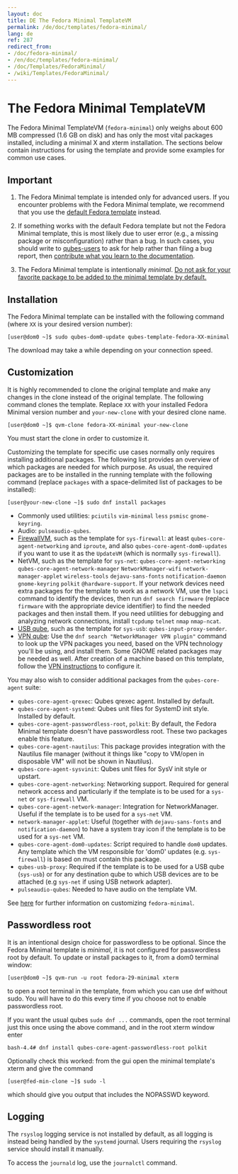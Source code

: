 ```yaml
---
layout: doc
title: DE The Fedora Minimal TemplateVM
permalink: /de/doc/templates/fedora-minimal/
lang: de
ref: 287
redirect_from:
- /doc/fedora-minimal/
- /en/doc/templates/fedora-minimal/
- /doc/Templates/FedoraMinimal/
- /wiki/Templates/FedoraMinimal/
---
```


The Fedora Minimal TemplateVM
=============================

The Fedora Minimal TemplateVM (`fedora-minimal`) only weighs about 600 MB compressed (1.6 GB on disk) and has only the most vital packages installed, including a minimal X and xterm installation.
The sections below contain instructions for using the template and provide some examples for common use cases.


Important
---------

1. The Fedora Minimal template is intended only for advanced users.
   If you encounter problems with the Fedora Minimal template, we recommend that you use the [default Fedora template] instead.

2. If something works with the default Fedora template but not the Fedora Minimal template, this is most likely due to user error (e.g., a missing package or misconfiguration) rather than a bug.
   In such cases, you should write to [qubes-users] to ask for help rather than filing a bug report, then [contribute what you learn to the documentation][doc-guidelines].

3. The Fedora Minimal template is intentionally *minimal*.
   [Do not ask for your favorite package to be added to the minimal template by default.][pref-default]


Installation
------------

The Fedora Minimal template can be installed with the following command (where `XX` is your desired version number):

~~~
[user@dom0 ~]$ sudo qubes-dom0-update qubes-template-fedora-XX-minimal
~~~

The download may take a while depending on your connection speed.


Customization
-------------

It is highly recommended to clone the original template and make any changes in the clone instead of the original template.
The following command clones the template.
Replace `XX` with your installed Fedora Minimal version number and `your-new-clone` with your desired clone name.

~~~
[user@dom0 ~]$ qvm-clone fedora-XX-minimal your-new-clone
~~~

You must start the clone in order to customize it.

Customizing the template for specific use cases normally only requires installing additional packages.
The following list provides an overview of which packages are needed for which purpose.
As usual, the required packages are to be installed in the running template with the following command (replace `packages` with a space-delimited list of packages to be installed):

~~~
[user@your-new-clone ~]$ sudo dnf install packages
~~~

 - Commonly used utilities: `pciutils` `vim-minimal` `less` `psmisc` `gnome-keyring`.
 - Audio: `pulseaudio-qubes`.
 - [FirewallVM](/doc/firewall/), such as the template for `sys-firewall`: at least `qubes-core-agent-networking` and `iproute`, and also `qubes-core-agent-dom0-updates` if you want to use it as the `UpdateVM` (which is normally `sys-firewall`).
 - NetVM, such as the template for `sys-net`: `qubes-core-agent-networking` `qubes-core-agent-network-manager` `NetworkManager-wifi` `network-manager-applet` `wireless-tools` `dejavu-sans-fonts` `notification-daemon` `gnome-keyring` `polkit` `@hardware-support`.
   If your network devices need extra packages for the template to work as a network VM, use the `lspci` command to identify the devices, then run `dnf search firmware` (replace `firmware` with the appropriate device identifier) to find the needed packages and then install them.
   If you need utilities for debugging and analyzing network connections, install `tcpdump` `telnet` `nmap` `nmap-ncat`.
 - [USB qube](/doc/usb-qubes/), such as the template for `sys-usb`: `qubes-input-proxy-sender`.
 - [VPN qube](/doc/vpn/): Use the `dnf search "NetworkManager VPN plugin"` command to look up the VPN packages you need, based on the VPN technology you'll be using, and install them.
   Some GNOME related packages may be needed as well.
   After creation of a machine based on this template, follow the [VPN instructions](/doc/vpn/#set-up-a-proxyvm-as-a-vpn-gateway-using-networkmanager) to configure it.

You may also wish to consider additional packages from the `qubes-core-agent` suite:

 - `qubes-core-agent-qrexec`: Qubes qrexec agent. Installed by default.
 - `qubes-core-agent-systemd`: Qubes unit files for SystemD init style. Installed by default.
 - `qubes-core-agent-passwordless-root`, `polkit`: By default, the Fedora Minimal template doesn't have passwordless root. These two packages enable this feature.
 - `qubes-core-agent-nautilus`: This package provides integration with the Nautilus file manager (without it things like "copy to VM/open in disposable VM" will not be shown in Nautilus).
 - `qubes-core-agent-sysvinit`: Qubes unit files for SysV init style or upstart.
 - `qubes-core-agent-networking`: Networking support. Required for general network access and particularly if the template is to be used for a `sys-net` or `sys-firewall` VM.
 - `qubes-core-agent-network-manager`: Integration for NetworkManager. Useful if the template is to be used for a `sys-net` VM.
 - `network-manager-applet`: Useful (together with `dejavu-sans-fonts` and `notification-daemon`) to have a system tray icon if the template is to be used for a `sys-net` VM.
 - `qubes-core-agent-dom0-updates`: Script required to handle `dom0` updates. Any template which the VM responsible for 'dom0' updates (e.g. `sys-firewall`) is based on must contain this package.
 - `qubes-usb-proxy`: Required if the template is to be used for a USB qube (`sys-usb`) or for any destination qube to which USB devices are to be attached (e.g `sys-net` if using USB network adapter).
 - `pulseaudio-qubes`: Needed to have audio on the template VM.

See [here][customization] for further information on customizing `fedora-minimal`.


Passwordless root
-----------------

It is an intentional design choice for passwordless to be optional.
Since the Fedora Minimal template is *minimal*, it is not configured for passwordless root by default.
To update or install packages to it, from a dom0 terminal window:

~~~
[user@dom0 ~]$ qvm-run -u root fedora-29-minimal xterm
~~~
to open a root terminal in the template, from which you can use dnf without sudo. You will have to do this every time if you choose not to enable passwordless root. 

If you want the usual qubes `sudo dnf ...` commands, open the root terminal just this once using the above command, and in the root xterm window enter

~~~
bash-4.4# dnf install qubes-core-agent-passwordless-root polkit
~~~

Optionally check this worked: from the gui open the minimal template's xterm and give the command

~~~
[user@fed-min-clone ~]$ sudo -l
~~~

which should give you output that includes the NOPASSWD keyword.


Logging
-------

The `rsyslog` logging service is not installed by default, as all logging is instead being handled by the `systemd` journal.
Users requiring the `rsyslog` service should install it manually.

To access the `journald` log, use the `journalctl` command.


[default Fedora template]: /doc/templates/fedora/
[qubes-users]: /support/#qubes-users
[doc-guidelines]: /doc/doc-guidelines/
[pref-default]: /faq/#could-you-please-make-my-preference-the-default
[customization]: /doc/fedora-minimal-template-customization/

